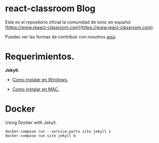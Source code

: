 # react-classroom Blog

Este es el repositorio oficial la comunidad de Ionic en español [https://www.reaact-classroom.com](https://www.react-classroom.com).

Puedes ver las formas de contribuir con nosotros [aquí](https://github.com/react-classroom/react-classroom.github.io/blob/master/.github/CONTRIBUTING.md).

# Requerimientos.

**Jekyll.**

- [Como instalar en Windows.](https://jekyllrb.com/docs/windows/)

- [Como instalar en MAC.](https://jekyllrb.com/docs/installation/#macOS)


# Docker

Using Docker with Jekyll.

````
docker-compose run --service-ports site jekyll s
docker-compose run site jekyll b
````

